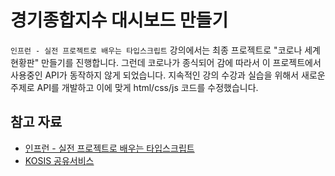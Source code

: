 # 경기종합지수 대시보드 만들기

`인프런 - 실전 프로젝트로 배우는 타입스크립트` 강의에서는 최종 프로젝트로 "코로나 세계 현황판" 만들기를 진행합니다. 그런데 코로나가 종식되어 감에 따라서 이 프로젝트에서 사용중인 API가 동작하지 않게 되었습니다. 지속적인 강의 수강과 실습을 위해서 새로운 주제로 API를 개발하고 이에 맞게 html/css/js 코드를 수정했습니다.

## 참고 자료

- [인프런 - 실전 프로젝트로 배우는 타입스크립트](https://www.inflearn.com/course/%ED%83%80%EC%9E%85%EC%8A%A4%ED%81%AC%EB%A6%BD%ED%8A%B8-%EC%8B%A4%EC%A0%84/dashboard)
- [KOSIS 공유서비스](https://kosis.kr/openapi/index/index.jsp)
